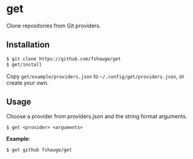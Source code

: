 # get
Clone repositories from Git providers.

## Installation
```bash
$ git clone https://github.com/fshauge/get
$ get/install
```

Copy ```get/example/providers.json``` to ```~/.config/get/providers.json```, or create your own.

## Usage
Choose a provider from providers.json and the string format arguments.
```
$ get <provider> <arguments>
```

**Example**:
```
$ get github fshauge/get
```
